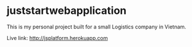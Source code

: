 # juststartwebapplication
This is my personal project built for a small Logistics company in Vietnam.

Live link: http://jsplatform.herokuapp.com
